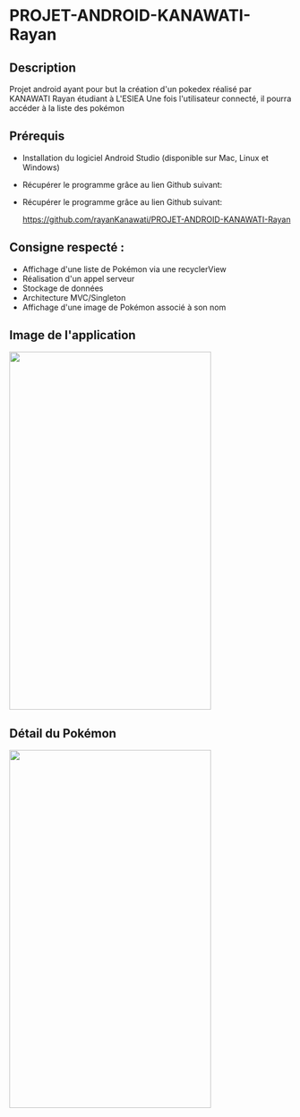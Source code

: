 # PROJET-ANDROID-KANAWATI-Rayan

## Description


Projet android ayant pour but la création d'un pokedex réalisé par KANAWATI Rayan étudiant à L'ESIEA
Une fois l'utilisateur connecté, il pourra accéder à la liste des pokémon


## Prérequis	


* Installation du logiciel Android Studio (disponible sur Mac, Linux et Windows)	
* Récupérer le programme grâce au lien Github suivant:	
* Récupérer le programme grâce au lien Github suivant:

  https://github.com/rayanKanawati/PROJET-ANDROID-KANAWATI-Rayan	

## Consigne respecté : 


 * Affichage d'une liste de Pokémon via une recyclerView	
 * Réalisation d'un appel serveur	
 * Stockage de données	
 * Architecture MVC/Singleton	
 * Affichage d'une image de Pokémon associé à son nom

 
## Image de l'application

<img src="https://user-images.githubusercontent.com/62397552/82733560-e1b71400-9d14-11ea-99e8-fa18fe3c5168.jpg" width="360" height="640" />

## Détail du Pokémon

<img src="https://user-images.githubusercontent.com/62397552/82760753-0931dd80-9df6-11ea-8bec-17fdd287ec29.jpg" width="360" height="640" />
